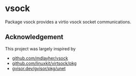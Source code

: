 # vsock

Package vsock provides a virtio vsock socket communications.

## Acknowledgement

This project was largely inspired by

- [github.com/mdlayher/vsock](https://github.com/mdlayher/vsock)
- [github.com/linuxkit/virtsock/pkg](https://github.com/linuxkit/virtsock/tree/master/pkg)
- [gvisor.dev/gvisor/pkg/unet](https://github.com/google/gvisor/tree/master/pkg/unet)
